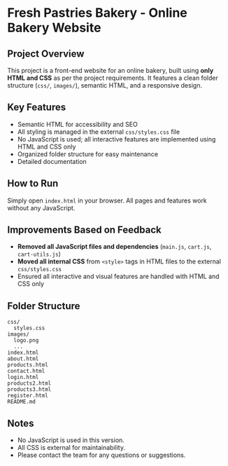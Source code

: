 # Fresh Pastries Bakery - Online Bakery Website

## Project Overview

This project is a front-end website for an online bakery, built using **only HTML and CSS** as per the project requirements. It features a clean folder structure (`css/`, `images/`), semantic HTML, and a responsive design.

## Key Features

- Semantic HTML for accessibility and SEO
- All styling is managed in the external `css/styles.css` file
- No JavaScript is used; all interactive features are implemented using HTML and CSS only
- Organized folder structure for easy maintenance
- Detailed documentation

## How to Run

Simply open `index.html` in your browser. All pages and features work without any JavaScript.

## Improvements Based on Feedback

- **Removed all JavaScript files and dependencies** (`main.js`, `cart.js`, `cart-utils.js`)
- **Moved all internal CSS** from `<style>` tags in HTML files to the external `css/styles.css`
- Ensured all interactive and visual features are handled with HTML and CSS only

## Folder Structure

```
css/
  styles.css
images/
  logo.png
  ...
index.html
about.html
products.html
contact.html
login.html
products2.html
products3.html
register.html
README.md
```

## Notes

- No JavaScript is used in this version.
- All CSS is external for maintainability.
- Please contact the team for any questions or suggestions.
